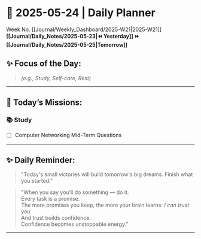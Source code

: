 # 🌼 **2025-05-24** | Daily Planner

Week No. [[Journal/Weekly_Dashboard/2025-W21|2025-W21]]
**[[Journal/Daily_Notes/2025-05-23|⏪ Yesterday]] ⏩ [[Journal/Daily_Notes/2025-05-25|Tomorrow]]**

## ✨ Focus of the Day:  
> *(e.g., Study, Self-care, Rest)*

---

## 🌸 Today’s Missions:

### 📚 Study

- [ ] Computer Networking Mid-Term Questions 

---

## ✨ Daily Reminder:  
>"Today's small victories will build tomorrow's big dreams. Finish what you started."

>"When you say you’ll do something — do it.  
Every task is a promise.  
The more promises you keep, the more your brain learns: _I can trust you._  
And trust builds confidence.  
Confidence becomes unstoppable energy."

---

